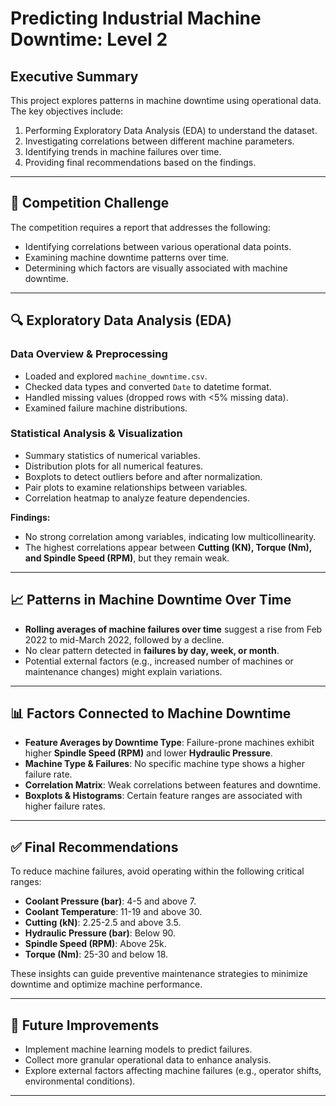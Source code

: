 # Predicting Industrial Machine Downtime: Level 2

## Executive Summary

This project explores patterns in machine downtime using operational data. The key objectives include:
1. Performing Exploratory Data Analysis (EDA) to understand the dataset.
2. Investigating correlations between different machine parameters.
3. Identifying trends in machine failures over time.
4. Providing final recommendations based on the findings.

---

## 💪 Competition Challenge

The competition requires a report that addresses the following:
- Identifying correlations between various operational data points.
- Examining machine downtime patterns over time.
- Determining which factors are visually associated with machine downtime.

---

## 🔍 Exploratory Data Analysis (EDA)

### Data Overview & Preprocessing
- Loaded and explored `machine_downtime.csv`.
- Checked data types and converted `Date` to datetime format.
- Handled missing values (dropped rows with <5% missing data).
- Examined failure machine distributions.

### Statistical Analysis & Visualization
- Summary statistics of numerical variables.
- Distribution plots for all numerical features.
- Boxplots to detect outliers before and after normalization.
- Pair plots to examine relationships between variables.
- Correlation heatmap to analyze feature dependencies.

**Findings:**
- No strong correlation among variables, indicating low multicollinearity.
- The highest correlations appear between **Cutting (KN), Torque (Nm), and Spindle Speed (RPM)**, but they remain weak.

---

## 📈 Patterns in Machine Downtime Over Time

- **Rolling averages of machine failures over time** suggest a rise from Feb 2022 to mid-March 2022, followed by a decline.
- No clear pattern detected in **failures by day, week, or month**.
- Potential external factors (e.g., increased number of machines or maintenance changes) might explain variations.

---

## 📊 Factors Connected to Machine Downtime

- **Feature Averages by Downtime Type**: Failure-prone machines exhibit higher **Spindle Speed (RPM)** and lower **Hydraulic Pressure**.
- **Machine Type & Failures**: No specific machine type shows a higher failure rate.
- **Correlation Matrix**: Weak correlations between features and downtime.
- **Boxplots & Histograms**: Certain feature ranges are associated with higher failure rates.

---

## ✅ Final Recommendations

To reduce machine failures, avoid operating within the following critical ranges:
- **Coolant Pressure (bar)**: 4-5 and above 7.
- **Coolant Temperature**: 11-19 and above 30.
- **Cutting (kN)**: 2.25-2.5 and above 3.5.
- **Hydraulic Pressure (bar)**: Below 90.
- **Spindle Speed (RPM)**: Above 25k.
- **Torque (Nm)**: 25-30 and below 18.

These insights can guide preventive maintenance strategies to minimize downtime and optimize machine performance.

---

## 🚀 Future Improvements

- Implement machine learning models to predict failures.
- Collect more granular operational data to enhance analysis.
- Explore external factors affecting machine failures (e.g., operator shifts, environmental conditions).

---

